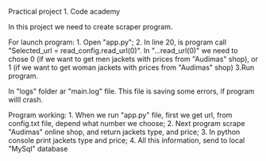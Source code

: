 Practical project 1. Code academy

In this project we need to create scraper program.

For launch program:
    1. Open "app.py";
    2. In line 20, is program call "Selected_url = read_config.read_url(0)". 
    In "...read_url(0)" we need to chose 0 (if we want to get men jackets with prices from "Audimas" shop),
    or 1 (if we want to get woman jackets with prices from "Audimas" shop)
    3.Run program.

In "logs" folder ar "main.log" file. This file is saving some errors, if program willl crash.

Program working:
    1. When we run "app.py" file, first we get url, from config.txt file, depend what number we choose;
    2. Next program scrape "Audimas" online shop, and return jackets type, and price;
    3. In python console print jackets type and price;
    4. All this information, send to local "MySql" database

